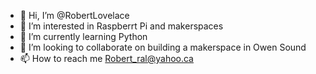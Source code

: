 - 👋 Hi, I’m @RobertLovelace
- 👀 I’m interested in Raspberrt Pi and makerspaces
- 🌱 I’m currently learning Python
- 💞️ I’m looking to collaborate on building a makerspace in Owen Sound
- 📫 How to reach me Robert_ral@yahoo.ca

<!---
RobertLovelace/RobertLovelace is a ✨ special ✨ repository because its `README.md` (this file) appears on your GitHub profile.
You can click the Preview link to take a look at your changes.
--->
